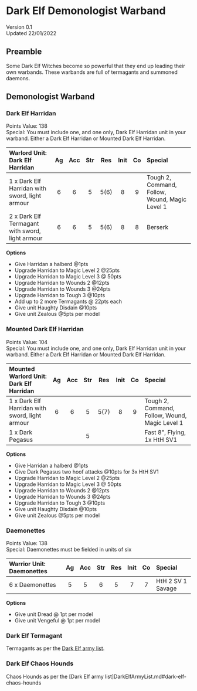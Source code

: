 # Dark Elf Demonologist Warband
Version  0.1<BR>
Updated 22/01/2022

## Preamble
Some Dark Elf Witches become so powerful that they end up leading their own warbands.  These warbands are full of termagants and summoned daemons.

## Demonologist Warband

### Dark Elf Harridan
Points Value: 138<br>
Special: You must include one, and one only, Dark Elf Harridan unit in your warband.  Either a Dark Elf Harridan or Mounted Dark Elf Harridan.

| Warlord Unit: Dark Elf Harridan                 | Ag   | Acc  | Str  | Res  | Init | Co   | Special                                         |
|:------------------------------------------------|:----:|:----:|:----:|:----:|:----:|:----:|:------------------------------------------------|
| 1 x Dark Elf Harridan with sword, light armour  | 6    | 6    | 5    | 5(6) | 8    | 9    | Tough 2, Command, Follow, Wound, Magic Level 1  |
| 2 x Dark Elf Termagant with sword, light armour | 6    | 6    | 5    | 5(6) | 8    | 8    | Berserk                                         |

**Options**
  * Give Harridan a halberd @1pts
  * Upgrade Harridan to Magic Level 2 @25pts
  * Upgrade Harridan to Magic Level 3 @ 50pts
  * Upgrade Harridan to Wounds 2 @12pts
  * Upgrade Harridan to Wounds 3 @24pts
  * Upgrade Harridan to Tough 3 @10pts
  * Add up to 2 more Termagants @ 22pts each
  * Give unit Haughty Disdain @10pts
  * Give unit Zealous @5pts per model

### Mounted Dark Elf Harridan
Points Value: 104<br>
Special: You must include one, and one only, Dark Elf Harridan unit in your warband.  Either a Dark Elf Harridan or Mounted Dark Elf Harridan.

| Mounted Warlord Unit: Dark Elf Harridan        | Ag   | Acc  | Str  | Res  | Init | Co   | Special                                         |
|:-----------------------------------------------|:----:|:----:|:----:|:----:|:----:|:----:|:------------------------------------------------|
| 1 x Dark Elf Harridan with sword, light armour | 6    | 6    | 5    | 5(7) | 8    | 9    | Tough 2, Command, Follow, Wound, Magic Level 1  |
| 1 x Dark Pegasus                               |      |      | 5    |      |      |      | Fast 8", Flying, 1x HtH SV1                     |

**Options**
  * Give Harridan a halberd @1pts
  * Give Dark Pegasus two hoof attacks @10pts for 3x HtH SV1
  * Upgrade Harridan to Magic Level 2 @25pts
  * Upgrade Harridan to Magic Level 3 @ 50pts
  * Upgrade Harridan to Wounds 2 @12pts
  * Upgrade Harridan to Wounds 3 @24pts
  * Upgrade Harridan to Tough 3 @10pts
  * Give unit Haughty Disdain @10pts
  * Give unit Zealous @5pts per model

### Daemonettes
Points Value: 138<br>
Special:  Daemonettes must be fielded in units of six

| Warrior Unit: Daemonettes | Ag   | Acc  | Str  | Res  | Init | Co   | Special            |
|:--------------------------|:----:|:----:|:----:|:----:|:----:|:----:|:-------------------|
| 6 x Daemonettes           | 5    | 5    | 6    | 5    | 7    | 7    | HtH 2 SV 1 Savage  |

**Options**
  * Give unit Dread @ 1pt per model
  * Give unit Vengeful @ 1pt per model

### Dark Elf Termagant
Termagants as per the [Dark Elf army list](DarkElfArmyList.md#dark-elf-termagant).

### Dark Elf Chaos Hounds
Chaos Hounds as per the [Dark Elf army list]DarkElfArmyList.md#dark-elf-chaos-hounds






